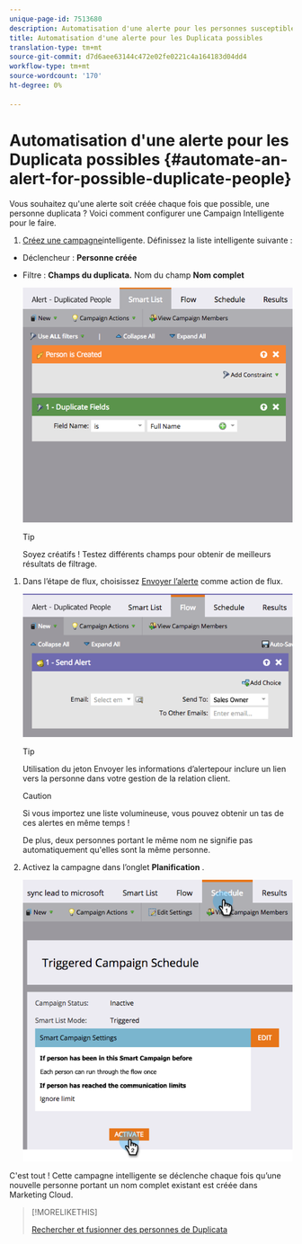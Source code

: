 ```yaml
---
unique-page-id: 7513680
description: Automatisation d'une alerte pour les personnes susceptibles d'être Duplicata - Documentation marketing - Documentation du produit
title: Automatisation d'une alerte pour les Duplicata possibles
translation-type: tm+mt
source-git-commit: d7d6aee63144c472e02fe0221c4a164183d04dd4
workflow-type: tm+mt
source-wordcount: '170'
ht-degree: 0%

---
```



# Automatisation d&#39;une alerte pour les Duplicata possibles {#automate-an-alert-for-possible-duplicate-people}

Vous souhaitez qu&#39;une alerte soit créée chaque fois que possible, une personne duplicata ? Voici comment configurer une Campaign Intelligente pour le faire.

1. [Créez une campagne](/help/marketo/product-docs/core-marketo-concepts/smart-campaigns/creating-a-smart-campaign/create-a-new-smart-campaign.md)intelligente. Définissez la liste intelligente suivante :

* Déclencheur : **Personne créée**
* Filtre : **Champs du duplicata.** Nom du champ **Nom complet**

   ![](assets/image2017-3-27-8-3a22-3a4.png)

   >[!TIP]
   >
   >Soyez créatifs ! Testez différents champs pour obtenir de meilleurs résultats de filtrage.

1. Dans l’étape de flux, choisissez [Envoyer l’alerte](/help/marketo/product-docs/core-marketo-concepts/smart-campaigns/flow-actions/send-alert.md) comme action de flux.

   ![](assets/image2017-3-27-8-3a24-3a8.png)

   >[!TIP]
   >
   >Utilisation du jeton [](/help/marketo/product-docs/email-marketing/general/using-tokens/use-the-send-alert-info-token.md) Envoyer les informations d’alertepour inclure un lien vers la personne dans votre gestion de la relation client.

   >[!CAUTION]
   >
   >Si vous importez une liste volumineuse, vous pouvez obtenir un tas de ces alertes en même temps !
   >
   >De plus, deux personnes portant le même nom ne signifie pas automatiquement qu&#39;elles sont la même personne.

1. Activez la campagne dans l’onglet **Planification** .

   ![](assets/image2017-3-27-8-3a24-3a37.png)

C&#39;est tout ! Cette campagne intelligente se déclenche chaque fois qu’une nouvelle personne portant un nom complet existant est créée dans Marketing Cloud.

>[!MORELIKETHIS]
>
>[Rechercher et fusionner des personnes de Duplicata](/help/marketo/product-docs/core-marketo-concepts/smart-lists-and-static-lists/managing-people-in-smart-lists/find-and-merge-duplicate-people.md)
